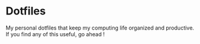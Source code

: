 # Dotfiles

My personal dotfiles that keep my computing life organized and productive. If you find any of this useful, go ahead !
